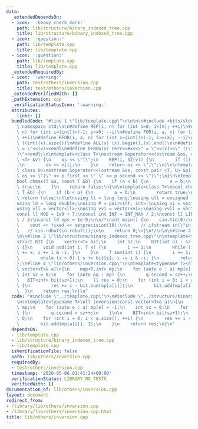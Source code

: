 ```yaml
---
data:
  _extendedDependsOn:
  - icon: ':heavy_check_mark:'
    path: lib/structure/binary_indexed_tree.cpp
    title: lib/structure/binary_indexed_tree.cpp
  - icon: ':question:'
    path: lib/template.cpp
    title: lib/template.cpp
  - icon: ':question:'
    path: lib/template.cpp
    title: lib/template.cpp
  _extendedRequiredBy:
  - icon: ':warning:'
    path: test/others/inversion.cpp
    title: test/others/inversion.cpp
  _extendedVerifiedWith: []
  _pathExtension: cpp
  _verificationStatusIcon: ':warning:'
  attributes:
    links: []
  bundledCode: "#line 1 \"lib/template.cpp\"\n\n\n\n#include <bits/stdc++.h>\n\nusing\
    \ namespace std;\n\n#define REP(i, n) for (int i=0; i<(n); ++i)\n#define RREP(i,\
    \ n) for (int i=(int)(n)-1; i>=0; --i)\n#define FOR(i, a, n) for (int i=(a); i<(n);\
    \ ++i)\n#define RFOR(i, a, n) for (int i=(int)(n)-1; i>=(a); --i)\n\n#define SZ(x)\
    \ ((int)(x).size())\n#define ALL(x) (x).begin(),(x).end()\n\n#define DUMP(x) cerr<<#x<<\"\
    \ = \"<<(x)<<endl\n#define DEBUG(x) cerr<<#x<<\" = \"<<(x)<<\" (L\"<<__LINE__<<\"\
    )\"<<endl;\n\ntemplate<class T>\nostream &operator<<(ostream &os, const vector\
    \ <T> &v) {\n    os << \"[\";\n    REP(i, SZ(v)) {\n        if (i) os << \", \"\
    ;\n        os << v[i];\n    }\n    return os << \"]\";\n}\n\ntemplate<class T,\
    \ class U>\nostream &operator<<(ostream &os, const pair <T, U> &p) {\n    return\
    \ os << \"(\" << p.first << \" \" << p.second << \")\";\n}\n\ntemplate<class T>\n\
    bool chmax(T &a, const T &b) {\n    if (a < b) {\n        a = b;\n        return\
    \ true;\n    }\n    return false;\n}\n\ntemplate<class T>\nbool chmin(T &a, const\
    \ T &b) {\n    if (b < a) {\n        a = b;\n        return true;\n    }\n   \
    \ return false;\n}\n\nusing ll = long long;\nusing ull = unsigned long long;\n\
    using ld = long double;\nusing P = pair<int, int>;\nusing vi = vector<int>;\n\
    using vll = vector<ll>;\nusing vvi = vector<vi>;\nusing vvll = vector<vll>;\n\n\
    const ll MOD = 1e9 + 7;\nconst int INF = INT_MAX / 2;\nconst ll LINF = LLONG_MAX\
    \ / 2;\nconst ld eps = 1e-9;\n\n/*\nint main() {\n    cin.tie(0);\n    ios::sync_with_stdio(false);\n\
    \    cout << fixed << setprecision(10);\n\n    // ifstream in(\"in.txt\");\n \
    \   // cin.rdbuf(in.rdbuf());\n\n    return 0;\n}\n*/\n\n\n#line 2 \"lib/others/inversion.cpp\"\
    \n\n#line 2 \"lib/structure/binary_indexed_tree.cpp\"\n\ntemplate<typename T>\n\
    struct BIT {\n    vector<T> bit;\n    int sz;\n    BIT(int n) : sz(n+1), bit(n+1)\
    \ {}\n    void add(int i, T x) {\n        i += 1;\n        while (i < sz) { bit[i]\
    \ += x; i += i & -i; }\n    }\n    T sum(int i) {\n        i += 1; T s = 0;\n\
    \        while (i > 0) { s += bit[i]; i -= i & -i; }\n        return s;\n    }\n\
    };\n#line 4 \"lib/others/inversion.cpp\"\n\ntemplate<typename T>\nll inversion(const\
    \ vector<T>& a)\n{\n    map<T,int> mp;\n    for (auto e : a) mp[e] = -1;\n   \
    \ int sz = 0;\n    for (auto &q : mp) {\n        q.second = sz++;\n    }\n\n \
    \   BIT<int> bit(sz+1);\n    ll res = 0;\n    for (int i = 0; i < a.size(); ++i)\
    \ {\n        res += i - bit.sum(mp[a[i]]);\n        bit.add(mp[a[i]], 1);\n  \
    \  }\n    return res;\n}\n"
  code: "#include \"../template.cpp\"\n\n#include \"../structure/binary_indexed_tree.cpp\"\
    \n\ntemplate<typename T>\nll inversion(const vector<T>& a)\n{\n    map<T,int>\
    \ mp;\n    for (auto e : a) mp[e] = -1;\n    int sz = 0;\n    for (auto &q : mp)\
    \ {\n        q.second = sz++;\n    }\n\n    BIT<int> bit(sz+1);\n    ll res =\
    \ 0;\n    for (int i = 0; i < a.size(); ++i) {\n        res += i - bit.sum(mp[a[i]]);\n\
    \        bit.add(mp[a[i]], 1);\n    }\n    return res;\n}\n"
  dependsOn:
  - lib/template.cpp
  - lib/structure/binary_indexed_tree.cpp
  - lib/template.cpp
  isVerificationFile: false
  path: lib/others/inversion.cpp
  requiredBy:
  - test/others/inversion.cpp
  timestamp: '2020-05-06 01:41:24+09:00'
  verificationStatus: LIBRARY_NO_TESTS
  verifiedWith: []
documentation_of: lib/others/inversion.cpp
layout: document
redirect_from:
- /library/lib/others/inversion.cpp
- /library/lib/others/inversion.cpp.html
title: lib/others/inversion.cpp
---
```

